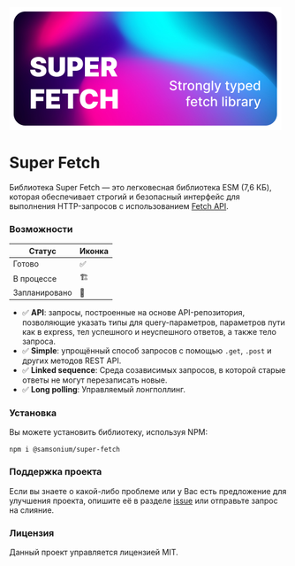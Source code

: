 ![Poster](../poster.png)

# Super Fetch
Библиотека Super Fetch — это легковесная библиотека ESM (7,6 КБ), которая обеспечивает строгий и безопасный
интерфейс для выполнения HTTP-запросов с использованием
[Fetch API](https://developer.mozilla.org/en-US/docs/Web/API/Fetch_API).

### Возможности

| Статус        | Иконка |
|---------------|--------|
| Готово        | ✅      |
| В процессе    | 🏗️    |
| Запланировано | 📃     |

- ✅ **API**: запросы, построенные на основе API-репозитория, позволяющие указать типы для query-параметров,
  параметров пути как в express, тел успешного и неуспешного ответов, а также тело запроса.
- ✅ **Simple**: упрощённый способ запросов с помощью `.get`, `.post` и других методов REST API.
- ✅ **Linked sequence**: Среда созависимых запросов, в которой старые ответы не могут перезаписать новые.
- ✅ **Long polling**: Управляемый лонгполлинг.

### Установка
Вы можете установить библиотеку, используя NPM:
```shell
npm i @samsonium/super-fetch
```

### Поддержка проекта
Если вы знаете о какой-либо проблеме или у Вас есть предложение для улучшения проекта, опишите её в разделе
[issue](https://github.com/samsonium/super-fetch/issues) или отправьте запрос на слияние.

### Лицензия
Данный проект управляется лицензией MIT.
